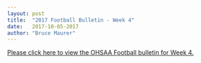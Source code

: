 ```yaml
---
layout: post
title:  "2017 Football Bulletin - Week 4"
date:   2017-10-05-2017
author: "Bruce Maurer"
---
```


[Please click here to view the OHSAA Football bulletin for Week 4.](https://storage.googleapis.com/ohsaa-websites/bulletins/2017/2017-bulletin-4.pdf)
